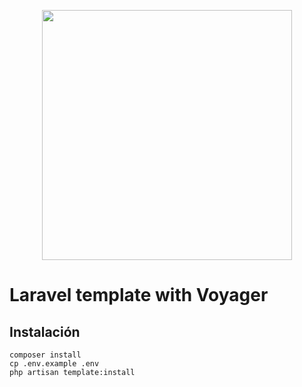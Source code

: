 <p align="center"><a href="https://laravel.com" target="_blank"><img src="https://raw.githubusercontent.com/laravel/art/master/logo-lockup/5%20SVG/2%20CMYK/1%20Full%20Color/laravel-logolockup-cmyk-red.svg" width="400"></a></p>

<!-- <p align="center"><a href="https://laravel.com" target="_blank"><img src="https://raw.githubusercontent.com/agustinmejia/farmacia/master/public/img/icon.png" width="150"></a></p> -->

# Laravel template  with Voyager

## Instalación
```
composer install
cp .env.example .env
php artisan template:install
```